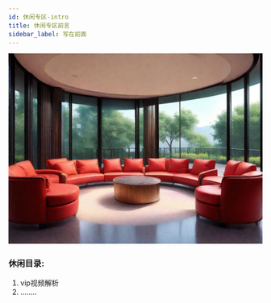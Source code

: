 ```yaml
---
id: 休闲专区-intro
title: 休闲专区前言
sidebar_label: 写在前面
---
```


![](xiuxian.jpg)

### 休闲目录:
1. vip视频解析
2. ........





